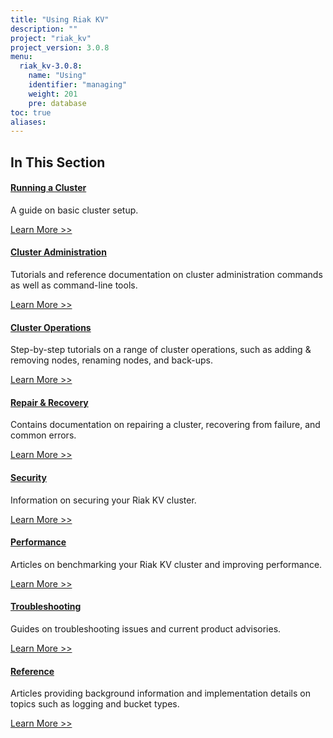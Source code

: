```yaml
---
title: "Using Riak KV"
description: ""
project: "riak_kv"
project_version: 3.0.8
menu:
  riak_kv-3.0.8:
    name: "Using"
    identifier: "managing"
    weight: 201
    pre: database
toc: true
aliases:
---
```


[use running cluster]: ../using/running-a-cluster
[use admin index]: ../using/admin/
[cluster ops index]: ../using/cluster-operations
[repair recover index]: ../using/repair-recovery
[security index]: ../using/security
[perf index]: ../using/performance
[troubleshoot index]: ../using/troubleshooting
[use ref]: ../using/reference

## In This Section

#### [Running a Cluster][use running cluster]

A guide on basic cluster setup.

[Learn More >>][use running cluster]

#### [Cluster Administration][use admin index]

Tutorials and reference documentation on cluster administration commands as well as command-line tools.

[Learn More >>][use admin index]

#### [Cluster Operations][cluster ops index]

Step-by-step tutorials on a range of cluster operations, such as adding & removing nodes, renaming nodes, and back-ups.

[Learn More >>][cluster ops index]

#### [Repair & Recovery][repair recover index]

Contains documentation on repairing a cluster, recovering from failure, and common errors.

[Learn More >>][repair recover index]

#### [Security][security index]

Information on securing your Riak KV cluster.

[Learn More >>][security index]

#### [Performance][perf index]

Articles on benchmarking your Riak KV cluster and improving performance.

[Learn More >>][perf index]

#### [Troubleshooting][troubleshoot index]

Guides on troubleshooting issues and current product advisories.

[Learn More >>][troubleshoot index]

#### [Reference][use ref]

Articles providing background information and implementation details on topics such as logging and bucket types.

[Learn More >>][use ref]





